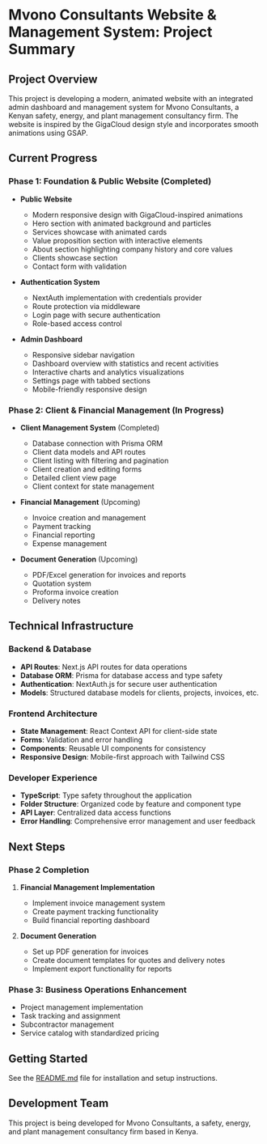# Mvono Consultants Website & Management System: Project Summary

## Project Overview

This project is developing a modern, animated website with an integrated admin dashboard and management system for Mvono Consultants, a Kenyan safety, energy, and plant management consultancy firm. The website is inspired by the GigaCloud design style and incorporates smooth animations using GSAP.

## Current Progress

### Phase 1: Foundation & Public Website (Completed)
- **Public Website**
  - Modern responsive design with GigaCloud-inspired animations
  - Hero section with animated background and particles
  - Services showcase with animated cards
  - Value proposition section with interactive elements
  - About section highlighting company history and core values
  - Clients showcase section
  - Contact form with validation

- **Authentication System**
  - NextAuth implementation with credentials provider
  - Route protection via middleware
  - Login page with secure authentication
  - Role-based access control

- **Admin Dashboard**
  - Responsive sidebar navigation
  - Dashboard overview with statistics and recent activities
  - Interactive charts and analytics visualizations
  - Settings page with tabbed sections
  - Mobile-friendly responsive design

### Phase 2: Client & Financial Management (In Progress)
- **Client Management System** (Completed)
  - Database connection with Prisma ORM
  - Client data models and API routes
  - Client listing with filtering and pagination
  - Client creation and editing forms
  - Detailed client view page
  - Client context for state management

- **Financial Management** (Upcoming)
  - Invoice creation and management
  - Payment tracking
  - Financial reporting
  - Expense management

- **Document Generation** (Upcoming)
  - PDF/Excel generation for invoices and reports
  - Quotation system
  - Proforma invoice creation
  - Delivery notes

## Technical Infrastructure

### Backend & Database
- **API Routes**: Next.js API routes for data operations
- **Database ORM**: Prisma for database access and type safety
- **Authentication**: NextAuth.js for secure user authentication
- **Models**: Structured database models for clients, projects, invoices, etc.

### Frontend Architecture
- **State Management**: React Context API for client-side state
- **Forms**: Validation and error handling
- **Components**: Reusable UI components for consistency
- **Responsive Design**: Mobile-first approach with Tailwind CSS

### Developer Experience
- **TypeScript**: Type safety throughout the application
- **Folder Structure**: Organized code by feature and component type
- **API Layer**: Centralized data access functions
- **Error Handling**: Comprehensive error management and user feedback

## Next Steps

### Phase 2 Completion
1. **Financial Management Implementation**
   - Implement invoice management system
   - Create payment tracking functionality
   - Build financial reporting dashboard

2. **Document Generation**
   - Set up PDF generation for invoices
   - Create document templates for quotes and delivery notes
   - Implement export functionality for reports

### Phase 3: Business Operations Enhancement
- Project management implementation
- Task tracking and assignment
- Subcontractor management
- Service catalog with standardized pricing

## Getting Started

See the [README.md](./README.md) file for installation and setup instructions.

## Development Team

This project is being developed for Mvono Consultants, a safety, energy, and plant management consultancy firm based in Kenya.

